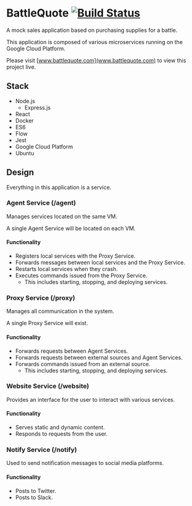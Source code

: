 # BattleQuote [![Build Status](https://travis-ci.org/chrisstowe/battlequote.svg?branch=master)](https://travis-ci.org/chrisstowe/battlequote)

A mock sales application based on purchasing supplies for a battle.

This application is composed of various microservices running on the Google Cloud Platform.

Please visit [www.battlequote.com](www.battlequote.com) to view this project live.

## Stack

- Node.js
  - Express.js
- React
- Docker
- ES6
- Flow
- Jest
- Google Cloud Platform
- Ubuntu

## Design

Everything in this application is a service.

### Agent Service (/agent)

Manages services located on the same VM.

A single Agent Service will be located on each VM.

#### Functionality

- Registers local services with the Proxy Service.
- Forwards messages between local services and the Proxy Service.
- Restarts local services when they crash.
- Executes commands issued from the Proxy Service.
  - This includes starting, stopping, and deploying services.

### Proxy Service (/proxy)

Manages all communication in the system.

A single Proxy Service will exist.

#### Functionality

- Forwards requests between Agent Services.
- Forwards requests between external sources and Agent Services.
- Forwards commands issued from an external source.
  - This includes starting, stopping, and deploying services.

### Website Service (/website)

Provides an interface for the user to interact with various services.

#### Functionality

- Serves static and dynamic content.
- Responds to requests from the user.

### Notify Service (/notify)

Used to send notification messages to social media platforms.

#### Functionality
- Posts to Twitter.
- Posts to Slack.
